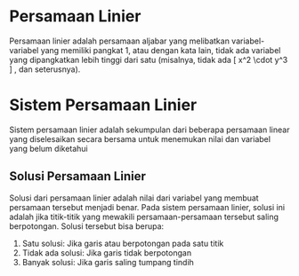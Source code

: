 # Persamaan Linier
Persamaan linier adalah persamaan aljabar yang melibatkan variabel-variabel yang memiliki pangkat 1, atau dengan kata lain, tidak ada variabel yang dipangkatkan lebih tinggi dari satu (misalnya, tidak ada \[
x^2 \cdot y^3
\]
, dan seterusnya).

# Sistem Persamaan Linier

Sistem persamaan linier adalah sekumpulan dari beberapa persamaan linear yang diselesaikan secara bersama untuk menemukan nilai dan variabel yang belum diketahui

## Solusi Persamaan Linier
Solusi dari persamaan linier adalah nilai dari variabel yang membuat persamaan tersebut menjadi benar. Pada sistem persamaan linier, solusi ini adalah jika titik-titik yang mewakili persamaan-persamaan tersebut saling berpotongan. Solusi tersebut bisa berupa:

1. Satu solusi: Jika garis atau berpotongan pada satu titik
2. Tidak ada solusi: Jika garis tidak berpotongan
3. Banyak solusi: Jika garis saling tumpang tindih

